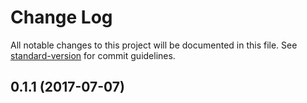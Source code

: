 # Change Log

All notable changes to this project will be documented in this file.
See [standard-version](https://github.com/conventional-changelog/standard-version) for commit guidelines.

<a name="0.1.1"></a>
## 0.1.1 (2017-07-07)
